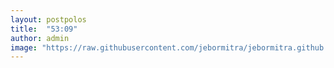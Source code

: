 ```yaml
---
layout: postpolos
title:  "53:09"
author: admin
image: "https://raw.githubusercontent.com/jebormitra/jebormitra.github.io/master/assets/images/x1.jpg"
---
```




<div class="jontor" loading="lazy">
<script src="https://rawgit.com/rezamuhamad/rakinfo/master/sitemap.js"></script>
<script src="https://www.sawdogong.my.id/feeds/posts/default/?start-index=1&max-results=6666&amp;alt=json-in-script&amp;callback=rak_info_Load"></script>
</div>

